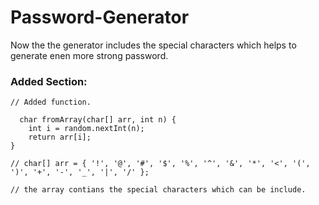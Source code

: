 # Password-Generator
Now the the generator includes the special characters which helps to generate enen more strong password.

### Added Section:
    // Added function.
      
      char fromArray(char[] arr, int n) {
        int i = random.nextInt(n);
        return arr[i];
    }

    // char[] arr = { '!', '@', '#', '$', '%', '^', '&', '*', '<', '(', ')', '+', '-', '_', '|', '/' };

    // the array contians the special characters which can be include.

